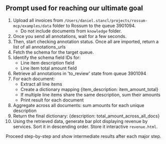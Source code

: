 ## Prompt used for reaching our ultimate goal
1. Upload all invoices from `/Users/daniel.stancl/projects/rossum-mcp/examples/data` folder to Rossum to the queue 3901094.
    - Do not include documents from `knowledge` folder.
2. Once you send all annotations, wait for a few seconds.
3. Then, start checking annotation status. Once all are imported, return a list of all annotations_urls
4. Fetch the schema for the target queue.
5. Identify the schema field IDs for:
    - Line item description field
    - Line item total amount field
6. Retrieve all annotations in 'to_review' state from queue 3901094
7. For each document:
    - Extract all line items
    - Create a dictionary mapping {item_description: item_amount_total}
    - If multiple line items share the same description, sum their amounts
    - Print result for each document
8. Aggregate across all documents: sum amounts for each unique description
9. Return the final dictionary: {description: total_amount_across_all_docs}
10. Using the retrieved data, generate bar plot displaying revenue by services. Sort it in descending order. Store it interactive `revenue.html`.

Proceed step-by-step and show intermediate results after each major step.
